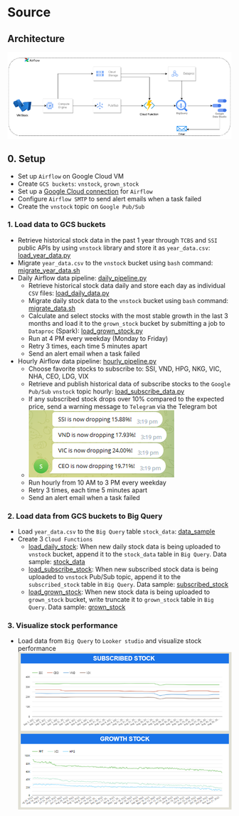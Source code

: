 # Source

## Architecture
![Alt text](images/vnstock_architecture.png)

## 0. Setup
- Set up `Airflow` on Google Cloud VM
- Create `GCS buckets`: `vnstock`, `grown_stock`
- Set up a [Google Cloud connection](src/connection_configurating/cloud_connection.py) for `Airflow`
- Configure `Airflow SMTP` to send alert emails when a task failed
- Create the `vnstock` topic on `Google Pub/Sub`

### 1. Load data to GCS buckets
- Retrieve historical stock data in the past 1 year through `TCBS` and `SSI` public APIs by using `vnstock` library and store it as `year_data.csv`: [load_year_data.py](src/data_processing/load_year_data.py)
- Migrate `year_data.csv` to the `vnstock` bucket using `bash` command: [migrate_year_data.sh](src/data_processing/migrate_year_data.sh)
- Daily Airflow data pipeline: [daily_pipeline.py](src/dags/daily_dag.py)
  - Retrieve historical stock data daily and store each day as individual `CSV` files: [load_daily_data.py](src/data_processing/load_data.py)
  - Migrate daily stock data to the `vnstock` bucket using `bash` command: [migrate_data.sh](src/data_processing/migrate_data.sh)
  - Calculate and select stocks with the most stable growth in the last 3 months and load it to the `grown_stock` bucket by submitting a job to `Dataproc` (Spark): [load_grown_stock.py](src/data_processing/grown_stock.py)
  - Run at 4 PM every weekday (Monday to Friday)
  - Retry 3 times, each time 5 minutes apart
  - Send an alert email when a task failed
- Hourly Airflow data pipeline: [hourly_pipeline.py](src/dags/hourly_dag.py)
  - Choose favorite stocks to subscribe to: SSI, VND, HPG, NKG, VIC, NHA, CEO, LDG, VIX
  - Retrieve and publish historical data of subscribe stocks to the `Google Pub/Sub` `vnstock` topic hourly: [load_subscribe_data.py](src/data_processing/subsribed_stock.py)
  - If any subscribed stock drops over 10% compared to the expected price, send a warning message to `Telegram` via the Telegram bot
  - ![Alt text](images/telegram_messages.PNG)
  - Run hourly from 10 AM to 3 PM every weekday
  - Retry 3 times, each time 5 minutes apart
  - Send an alert email when a task failed

### 2. Load data from GCS buckets to Big Query
- Load `year_data.csv` to the `Big Query` table `stock_data`: [data_sample](data/processed_data/stock_data)
- Create 3 `Cloud Functions`
  - [load_daily_stock](src/cloud_functions/load_daily_stock): When new daily stock data is being uploaded to `vnstock` bucket, append it to the `stock_data` table in `Big Query`. Data sample: [stock_data](data/processed_data/stock_data.csv)
  - [load_subscribe_stock](src/cloud_functions/load_subscribed_stock): When new subscribed stock data is being uploaded to `vnstock` Pub/Sub topic, append it to the `subscribed_stock` table in `Big Query`. Data sample: [subscribed_stock](data/processed_data/subscribed_stock.csv)
  - [load_grown_stock](src/cloud_functions/load_grown_stock): When new stock data is being uploaded to `grown_stock` bucket, write truncate it to `grown_stock` table in `Big Query`. Data sample: [grown_stock](data/processed_data/grown_stock.csv)
 
### 3. Visualize stock performance
- Load data from `Big Query` to `Looker studio` and visualize stock performance
  ![Alt text](images/dashboard.PNG)
